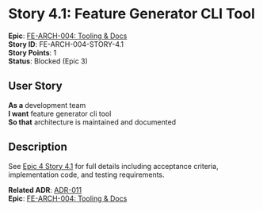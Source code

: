 # Story 4.1: Feature Generator CLI Tool

**Epic**: [FE-ARCH-004: Tooling & Docs](../../epics/FE-ARCH-004-TOOLING-DOCS.md)  
**Story ID**: FE-ARCH-004-STORY-4.1  
**Story Points**: 1  
**Status**: Blocked (Epic 3)  

## User Story
**As a** development team  
**I want** feature generator cli tool  
**So that** architecture is maintained and documented

## Description
See [Epic 4 Story 4.1](../../epics/FE-ARCH-004-TOOLING-DOCS.md#story-41) for full details including acceptance criteria, implementation code, and testing requirements.

**Related ADR**: [ADR-011](../../architecture/adr/ADR-011-FRONTEND-FILE-ARCHITECTURE.md)  
**Epic**: [FE-ARCH-004: Tooling & Docs](../../epics/FE-ARCH-004-TOOLING-DOCS.md)
